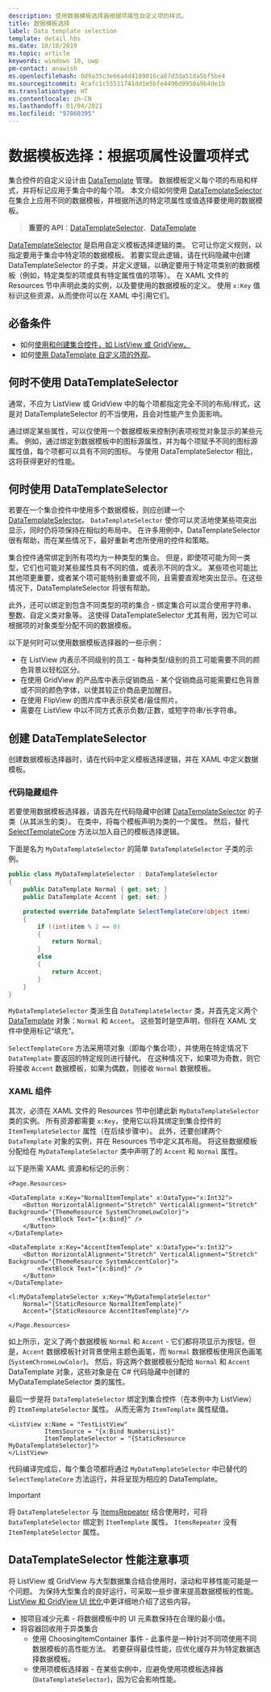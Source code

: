 ```yaml
---
description: 使用数据模板选择器根据项属性自定义项的样式。
title: 数据模板选择
label: Data template selection
template: detail.hbs
ms.date: 10/18/2019
ms.topic: article
keywords: windows 10, uwp
pm-contact: anawish
ms.openlocfilehash: 0d9a35c3e66a4d4189016ca87d3da51da5bf5be4
ms.sourcegitcommit: 4cafc1c55511741dd1e5bfe4496d9950a9b4de1b
ms.translationtype: HT
ms.contentlocale: zh-CN
ms.lasthandoff: 01/04/2021
ms.locfileid: "97860395"
---
```

# <a name="data-template-selection-styling-items-based-on-their-properties"></a>数据模板选择：根据项属性设置项样式

集合控件的自定义设计由 [DataTemplate](/uwp/api/windows.ui.xaml.datatemplate) 管理。 数据模板定义每个项的布局和样式，并将标记应用于集合中的每个项。 本文介绍如何使用 [DataTemplateSelector](/uwp/api/windows.ui.xaml.controls.datatemplateselector) 在集合上应用不同的数据模板，并根据所选的特定项属性或值选择要使用的数据模板。

> **重要的 API**：[DataTemplateSelector](/uwp/api/windows.ui.xaml.controls.datatemplateselector)、[DataTemplate](/uwp/api/windows.ui.xaml.datatemplate)

[DataTemplateSelector](/uwp/api/windows.ui.xaml.controls.datatemplateselector) 是启用自定义模板选择逻辑的类。 它可让你定义规则，以指定要用于集合中特定项的数据模板。 若要实现此逻辑，请在代码隐藏中创建 DataTemplateSelector 的子类，并定义逻辑，以确定要用于特定项类别的数据模板（例如，特定类型的项或具有特定属性值的项等）。 在 XAML 文件的 Resources 节中声明此类的实例，以及要使用的数据模板的定义。 使用 `x:Key` 值标识这些资源，从而使你可以在 XAML 中引用它们。

## <a name="prerequisites"></a>必备条件

- 如何[使用和创建集合控件，如 ListView 或 GridView。](listview-and-gridview.md)
- 如何[使用 DataTemplate 自定义项的外观](item-containers-templates.md#data-template)。

## <a name="when-not-to-use-a-datatemplateselector"></a>何时不使用 DataTemplateSelector

通常，不应为 ListView 或 GridView 中的每个项都指定完全不同的布局/样式，这是对 DataTemplateSelector 的不当使用，且会对性能产生负面影响。

通过绑定某些属性，可以仅使用一个数据模板来控制列表项视觉对象显示的某些元素。 例如，通过绑定到数据模板中的图标源属性，并为每个项赋予不同的图标源属性值，每个项都可以具有不同的图标。 与使用 DataTemplateSelector 相比，这将获得更好的性能。

## <a name="when-to-use-a-datatemplateselector"></a>何时使用 DataTemplateSelector

若要在一个集合控件中使用多个数据模板，则应创建一个 [DataTemplateSelector](/uwp/api/windows.ui.xaml.controls.datatemplateselector)。 `DataTemplateSelector` 使你可以灵活地使某些项突出显示，同时仍将项保持在相似的布局中。 在许多用例中，DataTemplateSelector 很有帮助，而在某些情况下，最好重新考虑所使用的控件和策略。

集合控件通常绑定到所有项均为一种类型的集合。 但是，即使项可能为同一类型，它们也可能对某些属性具有不同的值，或表示不同的含义。 某些项也可能比其他项更重要，或者某个项可能特别重要或不同，且需要直观地突出显示。在这些情况下，DataTemplateSelector 将很有帮助。

此外，还可以绑定到包含不同类型的项的集合 - 绑定集合可以混合使用字符串、整数、自定义类对象等。 这使得 DataTemplateSelector 尤其有用，因为它可以根据项的对象类型分配不同的数据模板。

以下是何时可以使用数据模板选择器的一些示例：

- 在 ListView 内表示不同级别的员工 - 每种类型/级别的员工可能需要不同的颜色背景以轻松区分。
- 在使用 GridView 的产品库中表示促销商品 - 某个促销商品可能需要红色背景或不同的颜色字体，以使其较正价商品更加醒目。
- 在使用 FlipView 的图片库中表示获奖者/最佳照片。
- 需要在 ListView 中以不同方式表示负数/正数，或短字符串/长字符串。

## <a name="create-a-datatemplateselector"></a>创建 DataTemplateSelector

创建数据模板选择器时，请在代码中定义模板选择逻辑，并在 XAML 中定义数据模板。

### <a name="code-behind-component"></a>代码隐藏组件

若要使用数据模板选择器，请首先在代码隐藏中创建 [DataTemplateSelector](/uwp/api/windows.ui.xaml.controls.datatemplateselector) 的子类（从其派生的类）。 在类中，将每个模板声明为类的一个属性。 然后，替代 [SelectTemplateCore](/uwp/api/windows.ui.xaml.controls.datatemplateselector.selecttemplatecore) 方法以加入自己的模板选择逻辑。

下面是名为 `MyDataTemplateSelector` 的简单 `DataTemplateSelector` 子类的示例。

```csharp
public class MyDataTemplateSelector : DataTemplateSelector
{
    public DataTemplate Normal { get; set; }
    public DataTemplate Accent { get; set; }

    protected override DataTemplate SelectTemplateCore(object item)
    {
        if ((int)item % 2 == 0)
        {
            return Normal;
        }
        else
        {
            return Accent;
        }
    }
}
```

`MyDataTemplateSelector` 类派生自 `DataTemplateSelector` 类，并首先定义两个 [DataTemplate](/uwp/api/windows.ui.xaml.datatemplate) 对象：`Normal` 和 `Accent`。 这些暂时是空声明，但将在 XAML 文件中使用标记“填充”。

`SelectTemplateCore` 方法采用项对象（即每个集合项），并使用在特定情况下 `DataTemplate` 要返回的特定规则进行替代。 在这种情况下，如果项为奇数，则它将接收 `Accent` 数据模板，如果为偶数，则接收 `Normal` 数据模板。

### <a name="xaml-component"></a>XAML 组件

其次，必须在 XAML 文件的 Resources 节中创建此新 `MyDataTemplateSelector` 类的实例。 所有资源都需要 `x:Key`，使用它以将其绑定到集合控件的 `ItemTemplateSelector` 属性（在后续步骤中）。 此外，还要创建两个 `DataTemplate` 对象的实例，并在 Resources 节中定义其布局。 将这些数据模板分配给在 `MyDataTemplateSelector` 类中声明了的 `Accent` 和 `Normal` 属性。

以下是所需 XAML 资源和标记的示例：

```xaml
<Page.Resources>

<DataTemplate x:Key="NormalItemTemplate" x:DataType="x:Int32">
    <Button HorizontalAlignment="Stretch" VerticalAlignment="Stretch" Background="{ThemeResource SystemChromeLowColor}">
        <TextBlock Text="{x:Bind}" />
    </Button>
</DataTemplate>

<DataTemplate x:Key="AccentItemTemplate" x:DataType="x:Int32">
    <Button HorizontalAlignment="Stretch" VerticalAlignment="Stretch" Background="{ThemeResource SystemAccentColor}">
        <TextBlock Text="{x:Bind}" />
    </Button>
</DataTemplate>

<l:MyDataTemplateSelector x:Key="MyDataTemplateSelector"
    Normal="{StaticResource NormalItemTemplate}"
    Accent="{StaticResource AccentItemTemplate}"/>

</Page.Resources>
```

如上所示，定义了两个数据模板 `Normal` 和 `Accent` - 它们都将项显示为按钮，但是，`Accent` 数据模板针对背景使用主题色画笔，而 `Normal` 数据模板使用灰色画笔 (`SystemChromeLowColor`)。 然后，将这两个数据模板分配给 `Normal` 和 `Accent` DataTemplate 对象，这些对象是在 C# 代码隐藏中创建的 MyDataTemplateSelector 类的属性。

最后一步是将 `DataTemplateSelector` 绑定到集合控件（在本例中为 ListView）的 `ItemTemplateSelector` 属性。 从而无需为 `ItemTemplate` 属性赋值。 

```xaml
<ListView x:Name = "TestListView"
          ItemsSource = "{x:Bind NumbersList}"
          ItemTemplateSelector = "{StaticResource MyDataTemplateSelector}">
</ListView>
```

代码编译完成后，每个集合项都将通过 `MyDataTemplateSelector` 中已替代的 `SelectTemplateCore` 方法运行，并将呈现为相应的 DataTemplate。

> [!IMPORTANT]
> 将 `DataTemplateSelector` 与 [ItemsRepeater](/uwp/api/microsoft.ui.xaml.controls.itemsrepeater?view=winui-2.2&preserve-view=true) 结合使用时，可将 `DataTemplateSelector` 绑定到 `ItemTemplate` 属性。 `ItemsRepeater` 没有 `ItemTemplateSelector` 属性。

## <a name="datatemplateselector-performance-considerations"></a>DataTemplateSelector 性能注意事项

将 ListView 或 GridView 与大型数据集合结合使用时，滚动和平移性能可能是一个问题。 为保持大型集合的良好运行，可采取一些步骤来提高数据模板的性能。 [ListView 和 GridView UI 优化](../../debug-test-perf/optimize-gridview-and-listview.md)中更详细地介绍了这些内容。

-  按项目减少元素 - 将数据模板中的 UI 元素数保持在合理的最小值。
- 将容器回收用于异类集合
  - 使用 ChoosingItemContainer 事件  - 此事件是一种针对不同项使用不同数据模板的高性能方法。 若要获得最佳性能，应优化缓存并为特定数据选择数据模板。
  - 使用项模板选择器  - 在某些实例中，应避免使用项模板选择器 (`DataTemplateSelector`)，因为它会影响性能。
